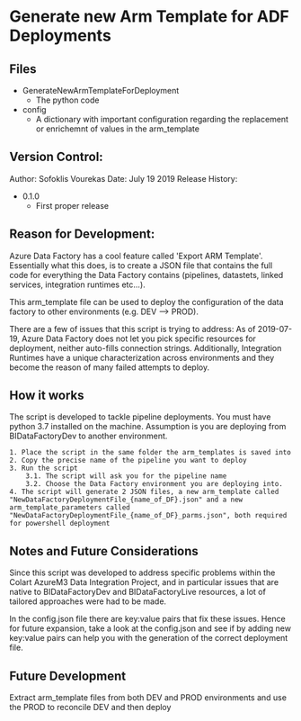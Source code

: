 # Generate new Arm Template for ADF Deployments


## Files

- GenerateNewArmTemplateForDeployment
	+ The python code
- config
	+ A dictionary with important configuration regarding the replacement or enrichemnt of values
	in the arm_template

## Version Control:

Author: Sofoklis Vourekas
Date: July 19 2019
Release History:

- 0.1.0
	+ First proper release

## Reason for Development:

Azure Data Factory has a cool feature called 'Export ARM Template'. Essentially what this does, is to create a JSON file that contains the full code for everything the Data Factory contains (pipelines, datastets, linked services, integration runtimes etc...).

This arm_template file can be used to deploy the configuration of the data factory to other environments (e.g. DEV --> PROD).

There are a few of issues that this script is trying to address:
As of 2019-07-19, Azure Data Factory does not let you pick specific resources for deployment, neither auto-fills connection strings. Additionally, Integration Runtimes have a unique characterization across environments and they become the reason of many failed attempts to deploy.

## How it works

The script is developed to tackle pipeline deployments.
You must have python 3.7 installed on the machine.
Assumption is you are deploying from BIDataFactoryDev to another environment.

	1. Place the script in the same folder the arm_templates is saved into
	2. Copy the precise name of the pipeline you want to deploy
	3. Run the script
		3.1. The script will ask you for the pipeline name
		3.2. Choose the Data Factory environment you are deploying into.
	4. The script will generate 2 JSON files, a new arm_template called "NewDataFactoryDeploymentFile_{name_of_DF}.json" and a new arm_template_parameters called "NewDataFactoryDeploymentFile_{name_of_DF}_parms.json", both required for powershell deployment

## Notes and Future Considerations

Since this script was developed to address specific problems within the Colart AzureM3 Data Integration Project, and in particular issues that are native to BIDataFactoryDev and BIDataFactoryLive resources, a lot of tailored approaches were had to be made.

In the config.json file there are key:value pairs that fix these issues. Hence for future expansion, take a look at the config.json and see if by adding new key:value pairs can help you with the generation of the correct deployment file.

## Future Development

Extract arm_template files from both DEV and PROD environments and use the PROD to reconcile DEV and then deploy

